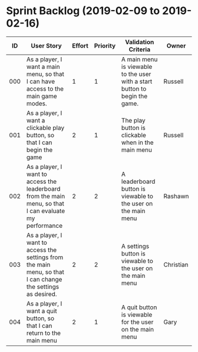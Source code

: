 # Sprint Backlog (2019-02-09 to 2019-02-16)

|ID | User Story | Effort | Priority | Validation Criteria | Owner |
|----|------------|--------|----------|---------------------|--------|
| 000 | As a player, I want a main menu, so that I can have access to the main game modes. | 1 | 1 | A main menu is viewable to the user with a start button to begin the game. | Russell |
| 001  | As a player, I want a clickable play button, so that I can begin the game      | 2          | 1   |  The play button is clickable when in the main menu       | Russell    |
| 002  | As a player, I want to access the leaderboard from the main menu, so that I can evaluate my performance      | 2                           | 2      | A leaderboard button is viewable to the user on the main menu       | Rashawn |
| 003  | As a player, I want to access the settings from the main menu, so that I can change the settings as desired. | 2                              | 2      | A settings button is viewable to the user on the main menu        | Christian |
| 004  |      As a player, I want a quit button, so that I can return to the main menu      | 2      |  1   |  A quit button is viewable for the user on the main menu      | Gary |
